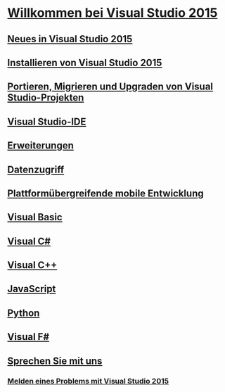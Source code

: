 # [Willkommen bei Visual Studio 2015](welcome-to-visual-studio-2015.md)
## [Neues in Visual Studio 2015](what-s-new-in-visual-studio-2015.md)
## [Installieren von Visual Studio 2015](install/install-visual-studio-2015.md)
## [Portieren, Migrieren und Upgraden von Visual Studio-Projekten](porting/porting-migrating-and-upgrading-visual-studio-projects.md)
## [Visual Studio-IDE](ide/visual-studio-ide.md)
## [Erweiterungen](extensibility/visual-studio-sdk.md)
## [Datenzugriff](data-tools/accessing-data-in-visual-studio.md)
## [Plattformübergreifende mobile Entwicklung](cross-platform/cross-platform-mobile-development-in-visual-studio.md)
## [Visual Basic](/dotnet/visual-basic)
## [Visual C#](/dotnet/csharp)
## [Visual C++](/cpp/visual-cpp-in-visual-studio)
## [JavaScript](javascript/javascript-in-visual-studio.md)
## [Python](python/getting-started-with-python.md)
## [Visual F#](/dotnet/fsharp/)
## [Sprechen Sie mit uns](ide/talk-to-us.md)
### [Melden eines Problems mit Visual Studio 2015](ide/how-to-report-a-problem-with-visual-studio-2015.md)
